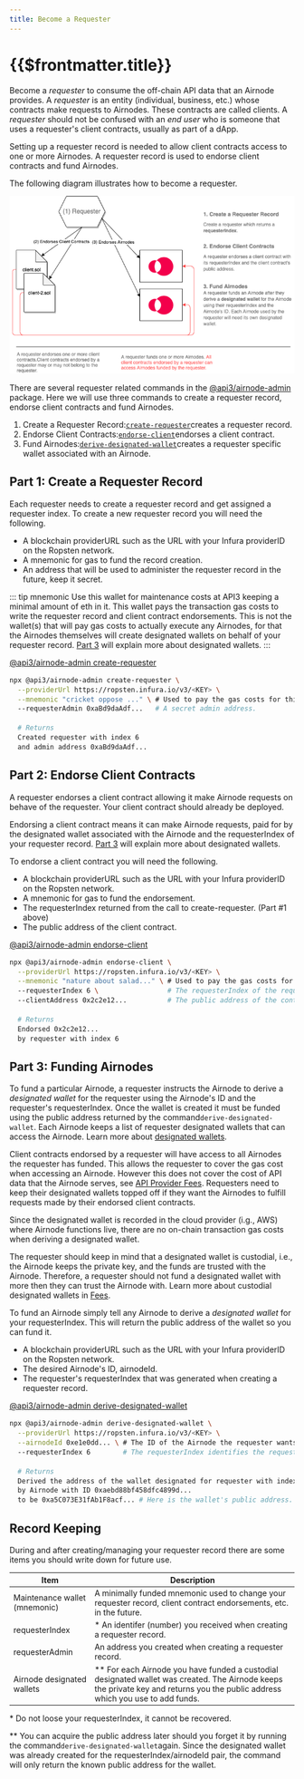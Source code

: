 ```yaml
---
title: Become a Requester
---
```


# {{$frontmatter.title}}

<TocHeader />
<TOC class="table-of-contents" :include-level="[2,3]" />

Become a _requester_ to consume the off-chain API data that an Airnode provides. A _requester_ is an entity (individual, business, etc.) whose contracts make requests to Airnodes. These contracts are called clients. A _requester_ should not be confused with an _end user_ who is someone that uses a requester's client contracts, usually as part of a dApp.

Setting up a requester record is needed to allow client contracts access to one or more Airnodes. A requester record is used to endorse client contracts and fund Airnodes.

The following diagram illustrates how to become a requester.

![become-requester](../assets/images/become-requester.png)

There are several requester related commands in the [@api3/airnode-admin](../technology/cli-commands.md#create-requester) package. Here we will use three commands to create a requester record, endorse client contracts and fund Airnodes.

1. Create a Requester Record:[`create-requester`](../technology/cli-commands.md#create-requester)creates a requester record.
2. Endorse Client Contracts:[`endorse-client`](../technology/cli-commands.md#endorse-client)endorses a client contract.
3. Fund Airnodes:[`derive-designated-wallet`](../technology/cli-commands.md#derive-designated-wallet)creates a requester specific wallet associated with an Airnode.

## Part 1: Create a Requester Record

Each requester needs to create a requester record and get assigned a requester index. To create a new requester record you will need the following.

- A blockchain providerURL such as the URL with your Infura providerID on the Ropsten network.
- A mnemonic for gas to fund the record creation.
- An address that will be used to administer the requester record in the future, keep it secret. 

::: tip mnemonic
Use this wallet for maintenance costs at API3 keeping a minimal amount of eth in it. This wallet pays the transaction gas costs to write the requester record and client contract endorsements. This is not the wallet(s) that will pay gas costs to actually execute any Airnodes, for that the Airnodes themselves will create designated wallets on behalf of your requester record. [Part 3](become-a-requester.md#part-3-funding-airnodes) will explain more about designated wallets.
:::

[@api3/airnode-admin create-requester](../technology/cli-commands.md#create-requester)

```bash
npx @api3/airnode-admin create-requester \
  --providerUrl https://ropsten.infura.io/v3/<KEY> \
  --mnemonic "cricket oppose ..." \ # Used to pay the gas costs for this transaction.
  --requesterAdmin 0xaBd9daAdf...   # A secret admin address.

  # Returns
  Created requester with index 6 
  and admin address 0xaBd9daAdf...
```

## Part 2: Endorse Client Contracts

A requester endorses a client contract allowing it make Airnode requests on behave of the requester. Your client contract should already be deployed. 

Endorsing a client contract means it can make Airnode requests, paid for by the designated wallet associated with the Airnode and the requesterIndex of your requester record. [Part 3](become-a-requester.md#part-3-funding-airnodes) will explain more about designated wallets.

To endorse a client contract you will need the following.

- A blockchain providerURL such as the URL with your Infura providerID on the Ropsten network.
- A mnemonic for gas to fund the endorsement.
- The requesterIndex returned from the call to create-requester. (Part #1 above)
- The public address of the client contract.

[@api3/airnode-admin endorse-client](../technology/cli-commands.md#endorse-client)

```bash
npx @api3/airnode-admin endorse-client \
  --providerUrl https://ropsten.infura.io/v3/<KEY> \
  --mnemonic "nature about salad..." \ # Used to pay the gas costs for this transaction.
  --requesterIndex 6 \                 # The requesterIndex of the requester record.
  --clientAddress 0x2c2e12...          # The public address of the contract to endorse.

  # Returns
  Endorsed 0x2c2e12... 
  by requester with index 6
```

## Part 3: Funding Airnodes

To fund a particular Airnode, a requester instructs the Airnode to derive a _designated wallet_ for the requester  using the Airnode's ID and the requester's requesterIndex. Once the wallet is created it must be funded using the public address returned by the command`derive-designated-wallet`. Each Airnode keeps a list of requester designated wallets that can access the Airnode. Learn more about [designated wallets](../technology/protocols/request-response/designated-wallet.md).

Client contracts endorsed by a requester will have access to all Airnodes the requester has funded. This allows the requester to cover the gas cost when accessing an Airnode. However this does not cover the cost of API data that the Airnode serves, see [API Provider Fees](fees.md#api-provider-fees). Requesters need to keep their designated wallets topped off if they want the Airnodes to fulfill requests made by their endorsed client contracts.

Since the designated wallet is recorded in the cloud provider (i.g., AWS) where Airnode functions live, there are no on-chain transaction gas costs when deriving a designated wallet.

The requester should keep in mind that a designated wallet is custodial, i.e., the Airnode keeps the private key, and the funds are trusted with the Airnode. Therefore, a requester should not fund a designated wallet with more then they can trust the Airnode with. Learn more about custodial designated wallets in [Fees](fees.md#airnode-execution-fees).

To fund an Airnode simply tell any Airnode to derive a _designated wallet_ for your requesterIndex. This will return the public address of the wallet so you can fund it.

- A blockchain providerURL such as the URL with your Infura providerID on the Ropsten network.
- The desired Airnode's ID, airnodeId.
- The requester's requesterIndex that was generated when creating a requester record.

[@api3/airnode-admin derive-designated-wallet](../technology/cli-commands.md#derive-designated-wallet)

```bash
npx @api3/airnode-admin derive-designated-wallet \
  --providerUrl https://ropsten.infura.io/v3/<KEY> \
  --airnodeId 0xe1e0dd... \ # The ID of the Airnode the requester wants access to.
  --requesterIndex 6        # The requesterIndex identifies the requester record.

  # Returns
  Derived the address of the wallet designated for requester with index 6 
  by Airnode with ID 0xaebd88bf458dfc4899d... 
  to be 0xa5C073E31fAb1F8acf... # Here is the wallet's public address.
```

## Record Keeping

During and after creating/managing your requester record there are some items you should write down for future use.

|Item|Description|
|-|-|
|Maintenance wallet (mnemonic)|A minimally funded mnemonic used to change your requester record, client contract endorsements, etc. in the future.|
|requesterIndex|* An identifer (number) you received when creating a requester record.|
|requesterAdmin|An address you created when creating a requester record.|
|Airnode designated wallets|** For each Airnode you have funded a custodial designated wallet was created. The Airnode keeps the private key and returns you the public address which you use to add funds. |


\* Do not loose your requesterIndex, it cannot be recovered.

\** You can acquire the public address later should you forget it by running the command`derive-designated-wallet`again. Since the designated wallet was already created for the requesterIndex/airnodeId pair, the command will only return the known public address for the wallet.